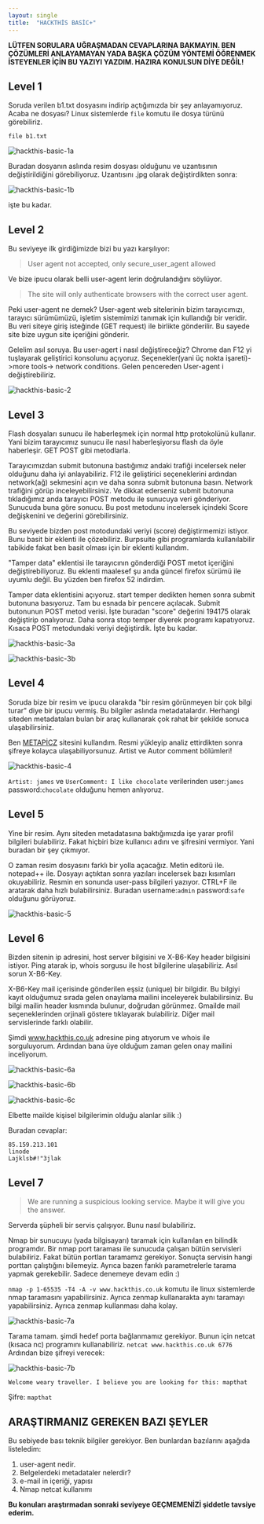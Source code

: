 ```yaml
---
layout: single
title:  "HACKTHİS BASİC+"
---
```


**LÜTFEN SORULARA UĞRAŞMADAN CEVAPLARINA BAKMAYIN. BEN ÇÖZÜMLERİ ANLAYAMAYAN YADA BAŞKA ÇÖZÜM YÖNTEMİ ÖĞRENMEK İSTEYENLER İÇİN BU YAZIYI YAZDIM. HAZIRA KONULSUN DİYE DEĞİL!**

## Level 1

Soruda verilen b1.txt dosyasını indirip açtığımızda bir şey anlayamıyoruz. Acaba ne dosyası? Linux sistemlerde `file` komutu ile dosya türünü görebiliriz.

`file b1.txt`

![hackthis-basic-1a](/assets/writeups/hackthis/resimler/hackthis-basic-1a.png)

Buradan dosyanın aslında resim dosyası olduğunu ve uzantısının değiştirildiğini görebiliyoruz. Uzantısını .jpg olarak değiştirdikten sonra:

![hackthis-basic-1b](/assets/writeups/hackthis/resimler/hackthis-basic-1b.jpg)

işte bu kadar.

## Level 2

Bu seviyeye ilk girdiğimizde bizi bu yazı karşılıyor:

>User agent not accepted, only secure_user_agent allowed

Ve bize ipucu olarak belli user-agent lerin doğrulandığını söylüyor.

>The site will only authenticate browsers with the correct user agent.

Peki user-agent ne demek? User-agent web sitelerinin bizim tarayıcımızı, tarayıcı sürümümüzü, işletim sistemimizi tanımak için kullandığı bir veridir. Bu veri siteye giriş isteğinde (GET request) ile birlikte gönderilir. Bu sayede site bize uygun site içeriğini gönderir.

Gelelim asıl soruya. Bu user-agert i nasıl değiştireceğiz? Chrome dan F12 yi tuşlayarak geliştirici konsolunu açıyoruz. Seçenekler(yani üç nokta işareti)->more tools-> network conditions. Gelen pencereden User-agent i değiştirebiliriz.

![hackthis-basic-2](/assets/writeups/hackthis/resimler/hackthis-basic-2.png)

## Level 3

Flash dosyaları sunucu ile haberleşmek için normal http protokolünü kullanır. Yani bizim tarayıcımız sunucu ile nasıl haberleşiyorsu flash da öyle haberleşir. GET POST gibi metodlarla.

Tarayıcımızdan submit butonuna bastığımız andaki trafiği incelersek neler olduğunu daha iyi anlayabiliriz. F12 ile geliştirici seçeneklerini ardından network(ağ) sekmesini açın ve daha sonra submit butonuna basın. Network trafiğini görüp inceleyebilirsiniz. Ve dikkat ederseniz submit butonuna tıkladığımız anda tarayıcı POST metodu ile sunucuya veri gönderiyor. Sunucuda buna göre sonucu. Bu post metodunu incelersek içindeki Score değişkenini ve değerini görebilirsiniz.

Bu seviyede bizden post motodundaki veriyi (score) değiştirmemizi istiyor. Bunu basit bir eklenti ile çözebiliriz. Burpsuite gibi programlarda kullanılabilir tabikide fakat ben basit olması için bir eklenti kullandım.

"Tamper data" eklentisi ile tarayıcının gönderdiği POST metot içeriğini değiştirebiliyoruz. Bu eklenti maalesef şu anda güncel firefox sürümü ile uyumlu değil. Bu yüzden ben firefox 52 indirdim.

Tamper data eklentisini açıyoruz. start temper dedikten hemen sonra submit butonuna basıyoruz. Tam bu esnada bir pencere açılacak. Submit butonunun POST metod verisi. İşte buradan "score" değerini 194175 olarak değiştirip onalıyoruz. Daha sonra stop temper diyerek programı kapatıyoruz. Kısaca POST metodundaki veriyi değiştirdik. İşte bu kadar.

![hackthis-basic-3a](/assets/writeups/hackthis/resimler/hackthis-basic-3a.png)

![hackthis-basic-3b](/assets/writeups/hackthis/resimler/hackthis-basic-3b.png)

## Level 4

Soruda bize bir resim ve ipucu olarakda "bir resim görünmeyen bir çok bilgi turar" diye bir ipucu vermiş. Bu bilgiler aslında metadatalardır. Herhangi siteden metadataları bulan bir araç kullanarak çok rahat bir şekilde sonuca ulaşabilirsiniz.

Ben [METAPİCZ][1] sitesini kullandım. Resmi yükleyip analiz ettirdikten sonra şifreye kolayca ulaşabiliyorsunuz. Artist ve Autor comment bölümleri!

![hackthis-basic-4](/assets/writeups/hackthis/resimler/hackthis-basic-4.png)

`Artist: james` ve `UserComment: I like chocolate` verilerinden user:`james` password:`chocolate` olduğunu hemen anlıyoruz.

## Level 5

Yine bir resim. Aynı siteden metadatasına baktığımızda işe yarar profil bilgileri bulabiliriz. Fakat hiçbiri bize kullanıcı adını ve şifresini vermiyor. Yani buradan bir şey çıkmıyor.

O zaman resim dosyasını farklı bir yolla açacağız. Metin editorü ile. notepad++ ile. Dosyayı açtıktan sonra yazıları incelersek bazı kısımları okuyabiliriz. Resmin en sonunda user-pass bilgileri yazıyor. CTRL+F ile aratarak daha hızlı bulabilirsiniz. Buradan username:`admin` password:`safe` olduğunu görüyoruz.

![hackthis-basic-5](/assets/writeups/hackthis/resimler/hackthis-basic-5.png)

## Level 6

Bizden sitenin ip adresini, host server bilgisini ve X-B6-Key header bilgisini istiyor. Ping atarak ip, whois sorgusu ile host bilgilerine ulaşabiliriz. Asıl sorun X-B6-Key.

X-B6-Key mail içerisinde gönderilen eşsiz (unique) bir bilgidir. Bu bilgiyi kayıt olduğumuz sırada gelen onaylama mailini inceleyerek bulabilirsiniz. Bu bilgi mailin header kısmında bulunur, doğrudan görünmez. Gmailde mail seçeneklerinden orjinali göstere tıklayarak bulabiliriz. Diğer mail servislerinde farklı olabilir.

Şimdi www.hackthis.co.uk adresine ping atıyorum ve whois ile sorguluyorum. Ardından bana üye olduğum zaman gelen onay mailini inceliyorum.

![hackthis-basic-6a](/assets/writeups/hackthis/resimler/hackthis-basic-6a.png)

![hackthis-basic-6b](/assets/writeups/hackthis/resimler/hackthis-basic-6b.png)

![hackthis-basic-6c](/assets/writeups/hackthis/resimler/hackthis-basic-6c.png)

Elbette mailde kişisel bilgilerimin olduğu alanlar silik :)

Buradan cevaplar:

```text
85.159.213.101
linode
Lajklsb#!"3jlak
```

## Level 7

>We are running a suspicious looking service. Maybe it will give you the answer.

Serverda şüpheli bir servis çalışıyor. Bunu nasıl bulabiliriz.

Nmap bir sunucuyu (yada bilgisayarı) taramak için kullanılan en bilindik programdır. Bir nmap port taraması ile sunucuda çalışan bütün servisleri bulabiliriz. Fakat bütün portları taramamız gerekiyor. Sonuçta servisin hangi porttan çalıştığını bilemeyiz. Ayrıca bazen farıklı parametrelerle tarama yapmak gerekebilir. Sadece denemeye devam edin :)

`nmap -p 1-65535 -T4 -A -v www.hackthis.co.uk` komutu ile linux sistemlerde nmap taramasını yapabilirsiniz. Ayrıca zenmap kullanarakta aynı taramayı yapabilirsiniz. Ayrıca zenmap kullanması daha kolay.

![hackthis-basic-7a](/assets/writeups/hackthis/resimler/hackthis-basic-7a.png)

Tarama tamam. şimdi hedef porta bağlanmamız gerekiyor. Bunun için netcat (kısaca nc) programını kullanabiliriz. `netcat www.hackthis.co.uk 6776` Ardından bize şifreyi verecek:

![hackthis-basic-7b](/assets/writeups/hackthis/resimler/hackthis-basic-7b.png)

`Welcome weary traveller. I believe you are looking for this: mapthat`

Şifre: `mapthat`

## ARAŞTIRMANIZ GEREKEN BAZI ŞEYLER

Bu sebiyede bası teknik bilgiler gerekiyor. Ben bunlardan bazılarını aşağıda listeledim:

1. user-agent nedir.
2. Belgelerdeki metadataler nelerdir?
3. e-mail in içeriği, yapısı
4. Nmap netcat kullanımı

**Bu konuları araştırmadan sonraki seviyeye GEÇMEMENİZİ şiddetle tavsiye ederim.**

[1]:http://metapicz.com
